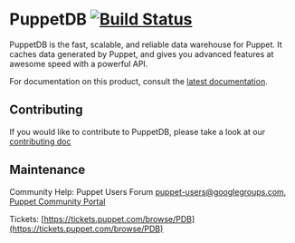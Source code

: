 # PuppetDB [![Build Status](https://travis-ci.org/puppetlabs/puppetdb.svg?branch=master)](https://travis-ci.org/puppetlabs/puppetdb)

[docs]: https://docs.puppet.com/puppetdb/latest
[contributing]: documentation/CONTRIBUTING.md

PuppetDB is the fast, scalable, and reliable data warehouse for Puppet. It caches data generated by Puppet, and gives you advanced features at awesome speed with a powerful API.

For documentation on this product, consult the [latest documentation][docs].

## Contributing

If you would like to contribute to PuppetDB, please take a look at our [contributing doc][contributing]

## Maintenance

Community Help: Puppet Users Forum <puppet-users@googlegroups.com>, [Puppet Community Portal](https://puppet.com/community)

Tickets: [https://tickets.puppet.com/browse/PDB](https://tickets.puppet.com/browse/PDB)

